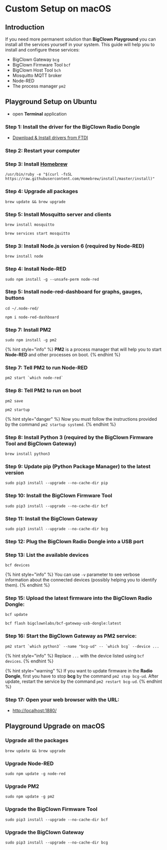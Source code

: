 # Custom Setup on macOS

## Introduction

If you need more permanent solution than **BigClown Playground** you can install all the services yourself in your system. This guide will help you to install and configure these services:

* BigClown Gateway `bcg`
* BigClown Firmware Tool `bcf`
* BigClown Host Tool `bch`
* Mosquitto MQTT broker
* Node-RED
* The process manager `pm2`

## Playground Setup on Ubuntu

* open **Terminal** application

### **Step 1:**  Install the driver for the **BigClown Radio Dongle**

* [Download & Install drivers from FTDI](http://www.ftdichip.com/Drivers/VCP/MacOSX/FTDIUSBSerialDriver_v2_4_2.dmg)

### Step 2: Restart your computer

### Step 3: Install [Homebrew](https://brew.sh/)

```text
/usr/bin/ruby -e "$(curl -fsSL https://raw.githubusercontent.com/Homebrew/install/master/install)"
```

### **Step 4:** Upgrade all packages

```text
brew update && brew upgrade
```

###  **Step 5:** Install **Mosquitto** server and clients

```text
brew install mosquitto
```

```text
brew services start mosquitto
```

###  **Step 3:** Install **Node.js** version 6 \(required **by** **Node-RED**\)

```text
brew install node
```

###  **Step 4:** Install **Node-RED**

```text
sudo npm install -g --unsafe-perm node-red
```

###  **Step 5:**  Install **node-red-dashboard** for graphs, gauges, buttons

```text
cd ~/.node-red/
```

```text
npm i node-red-dashboard
```

### Step 7: Install PM2

```text
sudo npm install -g pm2
```

{% hint style="info" %}
**PM2** is a process manager that will help you to start **Node-RED** and other processes on boot.
{% endhint %}

### **Step 7:** Tell **PM2** to run **Node-RED**

```text
pm2 start `which node-red`
```

###  **Step 8:** Tell **PM2** to run on boot

```text
pm2 save
```

```text
pm2 startup
```

{% hint style="danger" %}
Now you must follow the instructions provided by the command `pm2 startup systemd`.
{% endhint %}

###  **Step 8:** Install **Python 3** \(required by the **BigClown Firmware Tool** and **BigClown Gateway**\)

```text
brew install python3
```

###  **Step 9:** Update **pip** \(Python Package Manager\) to the latest version

```text
sudo pip3 install --upgrade --no-cache-dir pip
```

###  **Step 10:** Install the **BigClown Firmware Tool**

```text
sudo pip3 install --upgrade --no-cache-dir bcf
```

###  **Step 11:** Install the **BigClown Gateway**

```text
sudo pip3 install --upgrade --no-cache-dir bcg
```

###  **Step 12:** Plug the **BigClown Radio Dongle** into a USB port

###  **Step 13:** List the available devices

```text
bcf devices
```

{% hint style="info" %}
You can use `-v` parameter to see verbose information about the connected devices \(possibly helping you to identify them\).
{% endhint %}

###  Step 15: Upload the latest firmware into the **BigClown Radio Dongle**:

```text
bcf update
```

```text
bcf flash bigclownlabs/bcf-gateway-usb-dongle:latest
```

### Step 16:  Start the **BigClown Gateway** as **PM2** service:

```text
pm2 start `which python3` --name "bcg-ud" -- `which bcg` --device ...
```

{% hint style="info" %}
Replace `...` with the device listed using `bcf devices`.
{% endhint %}

{% hint style="warning" %}
If you want to update firmware in the **Radio Dongle**, first you have to stop **bcg** by the command `pm2 stop bcg-ud`. After update, restart the service by the command `pm2 restart bcg-ud`.
{% endhint %}

### Step 17:  Open your web browser with the URL:

* [http://localhost:1880/](http://localhost:1880/)

## Playground Upgrade on macOS

###  Upgrade all the packages

```text
brew update && brew upgrade
```

###  Upgrade **Node-RED**

```text
sudo npm update -g node-red
```

###  Upgrade **PM2**

```text
sudo npm update -g pm2
```

###  Upgrade the **BigClown Firmware Tool**

```text
sudo pip3 install --upgrade --no-cache-dir bcf
```

###  Upgrade the **BigClown Gateway**

```text
sudo pip3 install --upgrade --no-cache-dir bcg
```

